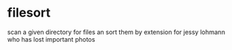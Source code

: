# filesort

scan a given directory for files an sort them by extension
for jessy lohmann who has lost important photos